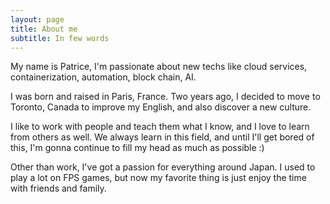 ```yaml
---
layout: page
title: About me
subtitle: In few words
---
```


My name is Patrice, I'm passionate about new techs like cloud services, containerization, automation, block chain, AI.

I was born and raised in Paris, France. Two years ago, I decided to move to Toronto, Canada to improve my English, and also discover a new culture.

I like to work with people and teach them what I know, and I love to learn from others as well. We always learn in this field, and until I'll get bored of this, I'm gonna continue to fill my head as much as possible :)

Other than work, I've got a passion for everything around Japan. I used to play a lot on FPS games, but now my favorite thing is just enjoy the time with friends and family.
